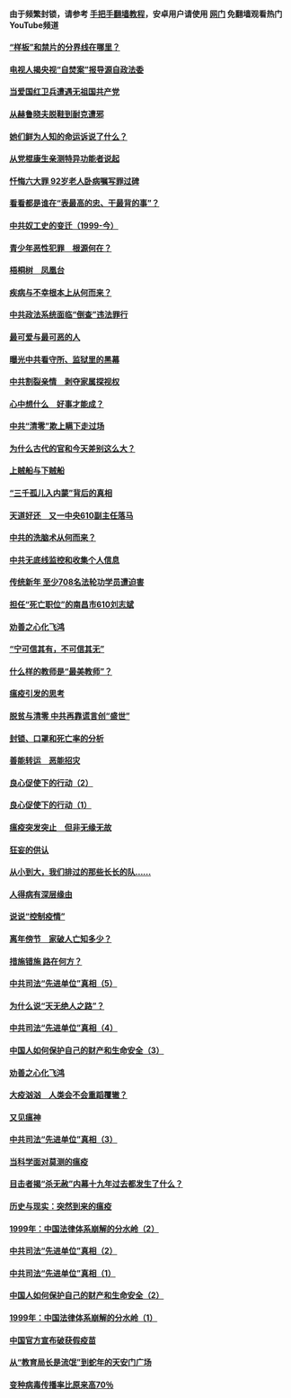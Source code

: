 #### 由于频繁封锁，请参考 [手把手翻墙教程](https://github.com/gfw-breaker/guides/wiki/)，安卓用户请使用 [网门](https://github.com/gfw-breaker/nogfw/blob/master/dl.md?t=04061801) 免翻墙观看热门YouTube频道 

#### [“样板”和禁片的分界线在哪里？](../pages/19/422704.md?t=04061801) 

#### [电视人揭央视“自焚案”报导源自政法委](../pages/19/422770.md?t=04061801) 

#### [当爱国红卫兵遭遇无祖国共产党](../pages/19/422848.md?t=04061801) 

#### [从赫鲁晓夫脱鞋到耐克遭邪](../pages/19/422826.md?t=04061801) 

#### [她们鲜为人知的命运诉说了什么？](../pages/19/422754.md?t=04061801) 

#### [从党棍康生亲测特异功能者说起](../pages/19/422657.md?t=04061801) 

#### [忏悔六大罪 92岁老人卧病嘱写罪过碑](../pages/19/422750.md?t=04061801) 

#### [看看都是谁在“表最高的忠、干最背的事”？](../pages/19/422703.md?t=04061801) 

#### [中共奴工史的变迁（1999-今）](../pages/19/422656.md?t=04061801) 

#### [青少年恶性犯罪　根源何在？](../pages/19/422449.md?t=04061801) 

#### [梧桐树　凤凰台](../pages/19/422442.md?t=04061801) 

#### [疾病与不幸根本上从何而来？](../pages/19/422438.md?t=04061801) 

#### [中共政法系统面临“倒查”违法罪行](../pages/19/422497.md?t=04061801) 

#### [最可爱与最可恶的人](../pages/19/422448.md?t=04061801) 

#### [曝光中共看守所、监狱里的黑幕](../pages/19/422390.md?t=04061801) 

#### [中共割裂亲情　剥夺家属探视权](../pages/19/422364.md?t=04061801) 

#### [心中想什么　好事才能成？](../pages/19/422318.md?t=04061801) 

#### [中共“清零”欺上瞒下走过场](../pages/19/422306.md?t=04061801) 

#### [为什么古代的官和今天差别这么大？](../pages/19/422228.md?t=04061801) 

#### [上贼船与下贼船](../pages/19/422276.md?t=04061801) 

#### [“三千孤儿入内蒙”背后的真相](../pages/19/422229.md?t=04061801) 

#### [天道好还　又一中央610副主任落马](../pages/19/422155.md?t=04061801) 

#### [中共的洗脑术从何而来？](../pages/19/422154.md?t=04061801) 

#### [中共无底线监控和收集个人信息](../pages/19/422039.md?t=04061801) 

#### [传统新年 至少708名法轮功学员遭迫害](../pages/19/421946.md?t=04061801) 

#### [担任“死亡职位”的南昌市610刘志斌](../pages/19/421957.md?t=04061801) 

#### [劝善之心化飞鸿](../pages/19/421164.md?t=04061801) 

#### [“宁可信其有，不可信其无”](../pages/19/421691.md?t=04061801) 

#### [什么样的教师是“最美教师”？](../pages/19/421755.md?t=04061801) 

#### [瘟疫引发的思考](../pages/19/421594.md?t=04061801) 

#### [脱贫与清零 中共再靠谎言创“盛世”](../pages/19/421590.md?t=04061801) 

#### [封锁、口罩和死亡率的分析](../pages/19/421495.md?t=04061801) 

#### [善能转运　恶能招灾](../pages/19/421334.md?t=04061801) 

#### [良心促使下的行动（2）](../pages/19/421361.md?t=04061801) 

#### [良心促使下的行动（1）](../pages/19/421302.md?t=04061801) 

#### [瘟疫突发突止　但非无缘无故](../pages/19/421281.md?t=04061801) 

#### [狂妄的供认](../pages/19/421199.md?t=04061801) 

#### [从小到大，我们排过的那些长长的队……](../pages/19/421243.md?t=04061801) 

#### [人得病有深层缘由](../pages/19/420864.md?t=04061801) 

#### [说说“控制疫情”](../pages/19/420831.md?t=04061801) 

#### [离年傍节　家破人亡知多少？](../pages/19/420563.md?t=04061801) 

#### [措施错施  路在何方？](../pages/19/420076.md?t=04061801) 

#### [中共司法“先进单位”真相（5）](../pages/19/419453.md?t=04061801) 

#### [为什么说“天无绝人之路”？](../pages/19/419618.md?t=04061801) 

#### [中共司法“先进单位”真相（4）](../pages/19/419452.md?t=04061801) 

#### [中国人如何保护自己的财产和生命安全（3）](../pages/19/419405.md?t=04061801) 

#### [劝善之心化飞鸿](../pages/19/418758.md?t=04061801) 

#### [大疫汹汹　人类会不会重蹈覆辙？](../pages/19/419691.md?t=04061801) 

#### [又见瘟神](../pages/19/419225.md?t=04061801) 

#### [中共司法“先进单位”真相（3）](../pages/19/419451.md?t=04061801) 

#### [当科学面对莫测的瘟疫](../pages/19/419625.md?t=04061801) 

#### [目击者揭“杀无赦”内幕十九年过去都发生了什么？](../pages/19/419617.md?t=04061801) 

#### [历史与现实：突然到来的瘟疫](../pages/19/419619.md?t=04061801) 

#### [1999年：中国法律体系崩解的分水岭（2）](../pages/19/419455.md?t=04061801) 

#### [中共司法“先进单位”真相（2）](../pages/19/419450.md?t=04061801) 

#### [中共司法“先进单位”真相（1）](../pages/19/419449.md?t=04061801) 

#### [中国人如何保护自己的财产和生命安全（2）](../pages/19/419404.md?t=04061801) 

#### [1999年：中国法律体系崩解的分水岭（1）](../pages/19/419454.md?t=04061801) 

#### [中国官方宣布破获假疫苗](../pages/19/419504.md?t=04061801) 

#### [从“教育局长是流氓”到蛇年的天安门广场](../pages/19/419470.md?t=04061801) 

#### [变种病毒传播率比原来高70％](../pages/19/419456.md?t=04061801) 


